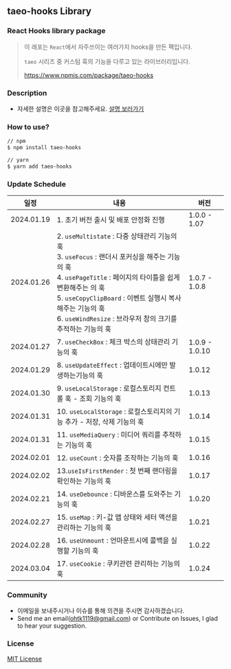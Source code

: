 ## taeo-hooks Library

### React Hooks library package

> 이 래포는 `React`에서 자주쓰이는 여러가지 hooks을 만든 팩입니다.
>
> `taeo` 시리즈 중 커스텀 훅의 기능을 다루고 있는 라이브러리입니다.
>
> https://www.npmjs.com/package/taeo-hooks

### Description

- 자세한 설명은 이곳을 참고해주세요. [설명 보러가기](https://taeo.gitbook.io/taeo/taeo-hooks)

### How to use?

```bash
// npm
$ npm install taeo-hooks

// yarn
$ yarn add taeo-hooks
```

### Update Schedule

| 일정       | 내용                                                                                                                                                                                                                                                                                                  | 버전           |
| ---------- | ----------------------------------------------------------------------------------------------------------------------------------------------------------------------------------------------------------------------------------------------------------------------------------------------------- | -------------- |
| 2024.01.19 | 1. 초기 버전 출시 및 배포 안정화 진행                                                                                                                                                                                                                                                                 | 1.0.0 - 1.07   |
| 2024.01.26 | 2. `useMultistate` : 다중 상태관리 기능의 훅<br />3. `useFocus` : 랜더시 포커싱을 해주는 기능의 훅<br />4. `usePageTitle` : 페이지의 타이틀을 쉽게 변환해주는 의 훅<br />5. `useCopyClipBoard` : 이벤트 실행시 복사해주는 기능의 훅<br />6. `useWindResize` : 브라우저 창의 크기를 추적하는 기능의 훅 | 1.0.7 - 1.0.8  |
| 2024.01.27 | 7. `useCheckBox` : 체크 박스의 상태관리 기능의 훅                                                                                                                                                                                                                                                     | 1.0.9 - 1.0.10 |
| 2024.01.29 | 8. `useUpdateEffect` : 업데이트시에만 발생하는기능의 훅                                                                                                                                                                                                                                               | 1.0.12         |
| 2024.01.30 | 9. `useLocalStorage` : 로컬스토리지 컨트롤 훅 - 조회 기능의 훅                                                                                                                                                                                                                                        | 1.0.13         |
| 2024.01.31 | 10. `useLocalStorage` : 로컬스토리지의 기능 추가 - 저장, 삭제 기능의 훅                                                                                                                                                                                                                               | 1.0.14         |
| 2024.01.31 | 11. `useMediaQuery` : 미디어 쿼리를 추적하는 기능의 훅                                                                                                                                                                                                                                                | 1.0.15         |
| 2024.02.01 | 12. `useCount` : 숫자를 조작하는 기능의 훅                                                                                                                                                                                                                                                            | 1.0.16         |
| 2024.02.02 | 13.`useIsFirstRender` : 첫 번째 랜더링을 확인하는 기능의 훅                                                                                                                                                                                                                                           | 1.0.17         |
| 2024.02.21 | 14. `useDebounce` : 디바운스를 도와주는 기능의 훅                                                                                                                                                                                                                                                     | 1.0.20         |
| 2024.02.27 | 15. `useMap` : 키-값 맵 상태와 세터 액션을 관리하는 기능의 훅                                                                                                                                                                                                                                         | 1.0.21         |
| 2024.02.28 | 16. `useUnmount` : 언마운트시에 콜백을 실행할 기능의 훅                                                                                                                                                                                                                                               | 1.0.22         |
| 2024.03.04 | 17. `useCookie` : 쿠키관련 관리하는 기능의 훅                                                                                                                                                                                                                                                         | 1.0.24         |

### Community

- 이메일을 보내주시거나 이슈를 통해 의견을 주시면 감사하겠습니다.
- Send me an email(ohtk1119@gmail.com) or Contribute on Issues, I glad to hear your suggestion.

### License

[MIT License](https://rmm5t.mit-license.org/)
